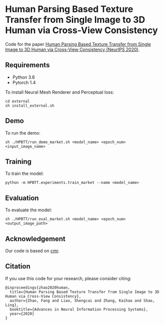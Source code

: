 # Human Parsing Based Texture Transfer from Single Image to 3D Human via Cross-View Consistency

Code for the paper [Human Parsing Based Texture Transfer from Single Image to 3D Human via Cross-View Consistency (NeurIPS 2020)](https://papers.nips.cc/paper/2020/file/a516a87cfcaef229b342c437fe2b95f7-Paper.pdf). 

## Requirements

- Python 3.6
- Pytorch 1.4

To install Neural Mesh Renderer and Perceptual loss:

```
cd external
sh install_external.sh
```

## Demo

To run the demo:

```
sh ./HPBTT/run_demo_market.sh <model_name> <epoch_num> <input_image_name>
```

## Training

To train the model:

```
python -m HPBTT.experiments.train_market --name <model_name>
```

## Evaluation

To evaluate the model:

```
sh ./HPBTT/run_eval_market.sh <model_name> <epoch_num> <output_image_path>
```

## Acknowledgement

Our code is based on [cmr](https://github.com/akanazawa/cmr).

## Citation
If you use this code for your research, please consider citing:
```
@inproceedings{zhao2020human,
  title={Human Parsing Based Texture Transfer from Single Image to 3D Human via Cross-View Consistency},
  author={Zhao, Fang and Liao, Shengcai and Zhang, Kaihao and Shao, Ling},
  booktitle={Advances in Neural Information Processing Systems},
  year={2020}
}
```
